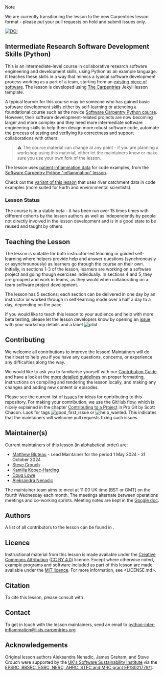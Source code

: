 > [!NOTE]  
> We are currently transitioning the lesson to the new Carpentries lesson format - please put your pull requests on hold and submit issues only.

[![DOI](https://zenodo.org/badge/257930838.svg)](https://zenodo.org/badge/latestdoi/257930838)

## Intermediate Research Software Development Skills (Python)

This is an intermediate-level course in collaborative research software engineering and development skills,
using Python as an example language.
It teaches these skills in a way that mimics a typical software development
process working as a part of a team,
starting from an [existing piece of software](https://github.com/carpentries-incubator/python-intermediate-inflammation).
The lesson is developed using [The Carpentries](https://carpentries.org) Jekyll lesson template.

A typical learner for this course may be someone who has gained basic software development skills either by
self-learning or attending a foundational course such as the novice [Software Carpentry Python course][swc-lessons].
However, their software
development-related projects are now becoming larger and more complex and they need more
intermediate software engineering skills to help them design more robust software code,
automate the process of testing and verifying its correctness and support collaborations with others.

> :warning: The course material can change at any point - if you are planning a workshop using this material,
> either let the maintainers know or make sure you use your own fork of the lesson.

The lesson uses [patient inflammation data](https://swcarpentry.github.io/python-novice-inflammation/#scenario-a-miracle-arthritis-inflammation-cure) for code examples,
from the [Software Carpentry Python "inflammation" lesson][programming-with-python].

Check out the [variant of this lesson](https://github.com/carpentries-incubator/python-intermediate-development-earth-sciences/tree/gh-pages)
that uses river catchment data in code examples (more suited for Earth and environmental scientists).

### Lesson Status

The course is in a stable beta - it has been run over 15 times times with
different cohorts by the lesson authors as well as independently by people not directly involved in the lesson development
and is in a good state to be reused and taught by others.

## Teaching the Lesson

The lesson is suitable for both instructor-led teaching or guided self-learning where helpers provide help
and answer questions (synchronously or asynchrounously) as learners go through the course on their own.
Initially, in sections 1-3 of the lesson,
learners are working on a software project and going though exercises individually.
In sections 4 and 5, they are grouped and work in teams,
as they would when collaborating on a team software project development.

The lesson has 5 sections;
each section can be delivered in one day by an instructor or worked through in self-learning mode over a half a day to a day,
depending on the pace.

If you would like to teach this lesson to your audience and help with more beta testing,
please let the lesson developers know by opening an [issue](https://github.com/carpentries-incubator/python-intermediate-development/issues/new?assignees=&labels=pilot&template=lesson-pilot-issue-template.md&title=) with your workshop details and a
label ![pilot](https://shields.io/badge/-pilot-31E930).

## Contributing

We welcome all contributions to improve the lesson! Maintainers will do their best to help you if you have any
questions, concerns, or experience any difficulties along the way.

We would like to ask you to familiarise yourself with our [Contribution Guide](CONTRIBUTING.md) and have a look at
the [more detailed guidelines][lesson-example] on proper formatting, instructions on compiling and rendering the lesson locally, and
making any changes and adding new content or episodes.

Please see the current list of [issues] for ideas for contributing to this
repository. For making your contribution, we use the GitHub flow, which is
nicely explained in the chapter [Contributing to a Project](https://git-scm.com/book/en/v2/GitHub-Contributing-to-a-Project) in Pro Git
by Scott Chacon.
Look for tags ![good\_first\_issue](https://img.shields.io/badge/-good%20first%20issue-blueviolet.svg) or
![help\_wanted](https://img.shields.io/badge/-help%20wanted-green.svg).
This indicates that the maintainers will welcome pull requests fixing such issues.

## Maintainer(s)

Current maintainers of this lesson (in alphabetical order) are:

- [Matthew Bluteau][matthew-bluteau] - Lead Maintainer for the period 1 May 2024 - 31 October 2024
- [Steve Crouch][steve-crouch]
- [Kamilla Kopec-Harding][kamilla-kopec-harding]
- [Doug Lowe][doug-lowe]
- [Aleksandra Nenadic][aleksandra-nenadic]

The maintainer team aims to meet at 11:00 UK time (BST or GMT) on the fourth Wednesday each month. The meetings alternate between operations meetings and co-working sprints.
Meeting notes are kept in the [Google doc](https://docs.google.com/document/d/1-SvoY_2GvlQgJnu8zfr6VnU7sev_iWZAIwBUywNSfWE/edit#).

## Authors

A list of all contributors to the lesson can be found in <AUTHORS>.

## Licence

Instructional material from this lesson is made available under the
[Creative Commons Attribution][cc-by-human] ([CC BY 4.0][cc-by-legal]) licence. Except where
otherwise noted, example programs and software included as part of this lesson are made available
under the [MIT licence][mit-license]. For more information, see <LICENSE.md>.

## Citation

To cite this lesson, please consult with <CITATION>.

## Contact

To get in touch with the lesson maintainers, send an email to [python-inter-inflammation@lists.carpentries.org](mailto:python-inter-inflammation@lists.carpentries.org).

## Acknowledgements

Original lesson authors Aleksandra Nenadic, James Graham, and Steve Crouch were supported by the [UK's Software Sustainability Institute][ssi] via the [EPSRC, BBSRC, ESRC, NERC, AHRC, STFC and MRC grant EP/S021779/1](https://gow.epsrc.ukri.org/NGBOViewGrant.aspx?GrantRef=EP/S021779/1).

[swc-lessons]: https://software-carpentry.org/lessons/
[programming-with-python]: https://swcarpentry.github.io/python-novice-inflammation/
[lesson-example]: https://carpentries.github.io/lesson-example
[issues]: ../../issues
[matthew-bluteau]: https://github.com/bielsnohr
[steve-crouch]: https://github.com/steve-crouch
[kamilla-kopec-harding]: https://github.com/kkh451
[doug-lowe]: https://github.com/douglowe
[aleksandra-nenadic]: https://github.com/anenadic
[cc-by-human]: https://creativecommons.org/licenses/by/4.0/
[cc-by-legal]: https://creativecommons.org/licenses/by/4.0/legalcode
[mit-license]: https://opensource.org/licenses/MIT
[ssi]: https://software.ac.uk/



